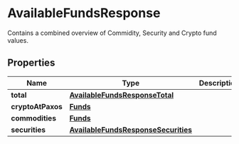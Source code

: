 

# AvailableFundsResponse

Contains a combined overview of Commidity, Security and Crypto fund values.

## Properties

| Name | Type | Description | Notes |
|------------ | ------------- | ------------- | -------------|
|**total** | [**AvailableFundsResponseTotal**](AvailableFundsResponseTotal.md) |  |  [optional] |
|**cryptoAtPaxos** | [**Funds**](Funds.md) |  |  [optional] |
|**commodities** | [**Funds**](Funds.md) |  |  [optional] |
|**securities** | [**AvailableFundsResponseSecurities**](AvailableFundsResponseSecurities.md) |  |  [optional] |



